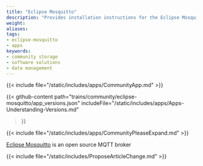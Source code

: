 ```yaml
---
title: "Eclipse Mosquitto"
description: "Provides installation instructions for the Eclipse Mosquitto application in TrueNAS."
weight: 
aliases:
tags:
- eclipse-mosquitto
- apps
keywords:
- community storage
- software solutions
- data management
---
```


{{< include file="/static/includes/apps/CommunityApp.md" >}}

{{< github-content 
    path="trains/community/eclipse-mosquitto/app_versions.json"
	includeFile="/static/includes/apps/Apps-Understanding-Versions.md"
>}}

{{< include file="/static/includes/apps/CommunityPleaseExpand.md" >}}

<a href="https://mosquitto.org/">Eclipse Mosquitto</a> is an open source MQTT broker

{{< include file="/static/includes/ProposeArticleChange.md" >}}
